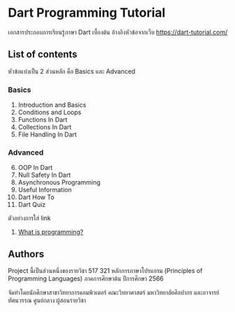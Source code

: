 # Dart Programming Tutorial 

เอกสารประกอบการเรียนรู้ภาษา Dart เบื้องต้น
อ้างอิงหัวข้อจากเว็บ https://dart-tutorial.com/ 

## List of contents

หัวข้อแบ่งเป็น 2 ส่วนหลัก คือ Basics และ Advanced

### Basics
  1. Introduction and Basics
  2. Conditions and Loops
  3. Functions In Dart
  4. Collections In Dart
  5. File Handling In Dart

### Advanced
  6. OOP In Dart
  7. Null Safety In Dart
  8. Asynchronous Programming
  9. Useful Information
  10. Dart How To
  11. Dart Quiz

ตัวอย่างการใส่ link
1. [What is programming?](basics/what-is-programming.md)

## Authors

Project นี้เป็นส่วนหนึ่งของรายวิชา 517 321 หลักการภาษาโปรแกรม (Principles of Programming Languages)
ภาคการศึกษาต้น ปีการศึกษา 2566

จัดทำโดยนักศึกษาสาขาวิทยาการคอมพิวเตอร์ คณะวิทยาศาสตร์ มหาวิทยาลัยศิลปากร 
และอาจารย์ทัศนวรรณ ศูนย์กลาง ผู้สอนรายวิชา

